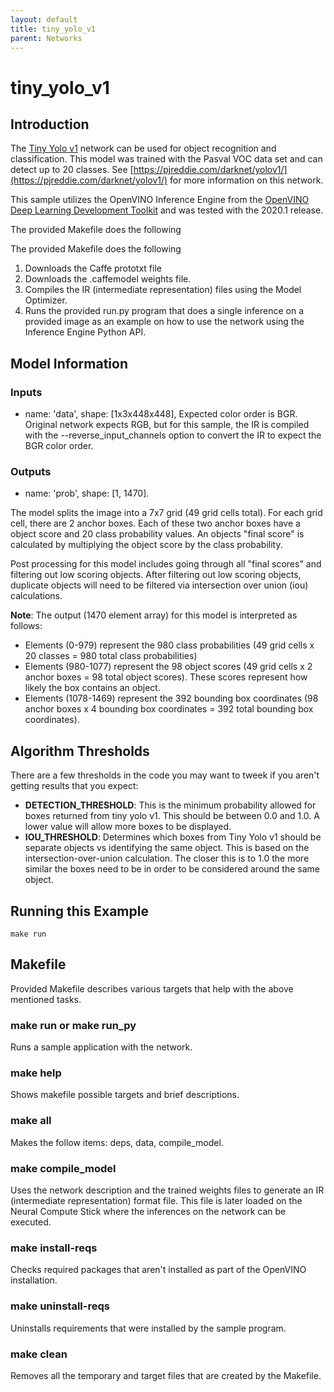 ```yaml
---
layout: default
title: tiny_yolo_v1
parent: Networks
---
```

# tiny_yolo_v1
## Introduction
The [Tiny Yolo v1](https://pjreddie.com/darknet/yolov1/) network can be used for object recognition and classification. This model was trained with the Pasval VOC data set and can detect up to 20 classes. See [https://pjreddie.com/darknet/yolov1/](https://pjreddie.com/darknet/yolov1/) for more information on this network. 

This sample utilizes the OpenVINO Inference Engine from the [OpenVINO Deep Learning Development Toolkit](https://software.intel.com/en-us/openvino-toolkit) and was tested with the 2020.1 release.

The provided Makefile does the following

The provided Makefile does the following
1. Downloads the Caffe prototxt file 
3. Downloads the .caffemodel weights file.
3. Compiles the IR (intermediate representation) files using the Model Optimizer.
4. Runs the provided run.py program that does a single inference on a provided image as an example on how to use the network using the Inference Engine Python API.


## Model Information
### Inputs
 - name: 'data', shape: [1x3x448x448], Expected color order is BGR. Original network expects RGB, but for this sample, the IR is compiled with the --reverse_input_channels option to convert the IR to expect the BGR color order.
### Outputs 
 - name: 'prob', shape: [1, 1470].

The model splits the image into a 7x7 grid (49 grid cells total). For each grid cell, there are 2 anchor boxes. Each of these two anchor boxes have a object score and 20 class probability values. An objects "final score" is calculated by multiplying the object score by the class probability. 

Post processing for this model includes going through all "final scores" and filtering out low scoring objects. After filtering out low scoring objects, duplicate objects will need to be filtered via intersection over union (iou) calculations. 
 
  
**Note**: The output (1470 element array) for this model is interpreted as follows:
 - Elements (0-979) represent the 980 class probabilities (49 grid cells x 20 classes = 980 total class probabilities)
 - Elements (980-1077) represent the 98 object scores (49 grid cells x 2 anchor boxes = 98 total object scores). These scores represent how likely the box contains an object.
 - Elements (1078-1469) represent the 392 bounding box coordinates (98 anchor boxes x 4 bounding box coordinates = 392 total bounding box coordinates). 


## Algorithm Thresholds
There are a few thresholds in the code you may want to tweek if you aren't getting results that you expect:
- <strong>DETECTION_THRESHOLD</strong>: This is the minimum probability allowed for boxes returned from tiny yolo v1.  This should be between 0.0 and 1.0.  A lower value will allow more boxes to be displayed.
- <strong>IOU_THRESHOLD</strong>: Determines which boxes from Tiny Yolo v1 should be separate objects vs identifying the same object.  This is based on the intersection-over-union calculation.  The closer this is to 1.0 the more similar the boxes need to be in order to be considered around the same object.

## Running this Example
~~~
make run
~~~

## Makefile
Provided Makefile describes various targets that help with the above mentioned tasks.

### make run or make run_py
Runs a sample application with the network.

### make help
Shows makefile possible targets and brief descriptions. 

### make all
Makes the follow items: deps, data, compile_model.

### make compile_model
Uses the network description and the trained weights files to generate an IR (intermediate representation) format file.  This file is later loaded on the Neural Compute Stick where the inferences on the network can be executed.  

### make install-reqs
Checks required packages that aren't installed as part of the OpenVINO installation.
 
### make uninstall-reqs
Uninstalls requirements that were installed by the sample program.

### make clean
Removes all the temporary and target files that are created by the Makefile.



